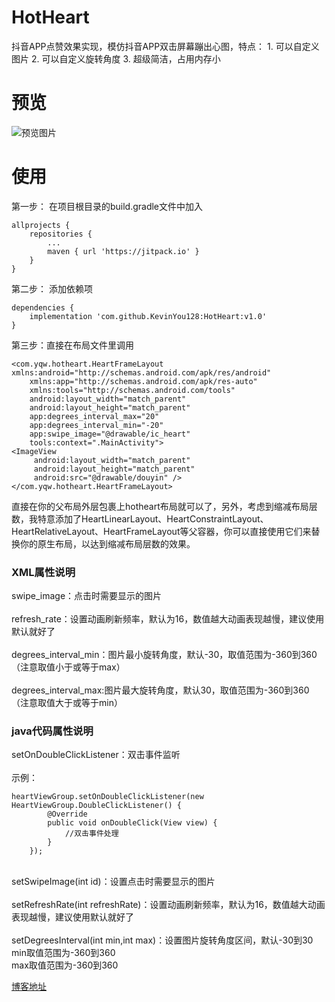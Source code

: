 # HotHeart
抖音APP点赞效果实现，模仿抖音APP双击屏幕蹦出心图，特点：   1. 可以自定义图片   2. 可以自定义旋转角度   3. 超级简洁，占用内存小
# 预览
![预览图片](https://github.com/KevinYou128/HotHeart/blob/master/app/src/main/res/drawable/douyin2.gif)
# 使用
 第一步：
 在项目根目录的build.gradle文件中加入

	allprojects {
		repositories {
			...
			maven { url 'https://jitpack.io' }
		}
	}
  
 第二步：
 添加依赖项

	dependencies {
		implementation 'com.github.KevinYou128:HotHeart:v1.0'
	}
第三步：直接在布局文件里调用

    <com.yqw.hotheart.HeartFrameLayout xmlns:android="http://schemas.android.com/apk/res/android"
    	xmlns:app="http://schemas.android.com/apk/res-auto"
    	xmlns:tools="http://schemas.android.com/tools"
    	android:layout_width="match_parent"
    	android:layout_height="match_parent"
    	app:degrees_interval_max="20"
    	app:degrees_interval_min="-20"
    	app:swipe_image="@drawable/ic_heart"
    	tools:context=".MainActivity">
    <ImageView
         android:layout_width="match_parent"
         android:layout_height="match_parent"
         android:src="@drawable/douyin" />
    </com.yqw.hotheart.HeartFrameLayout>
直接在你的父布局外层包裹上hotheart布局就可以了，另外，考虑到缩减布局层数，我特意添加了HeartLinearLayout、HeartConstraintLayout、HeartRelativeLayout、HeartFrameLayout等父容器，你可以直接使用它们来替换你的原生布局，以达到缩减布局层数的效果。

<h3>XML属性说明</h3>

<p> swipe_image：点击时需要显示的图片<br />
 <br />
 refresh_rate：设置动画刷新频率，默认为16，数值越大动画表现越慢，建议使用默认就好了<br />
 <br />
 degrees_interval_min：图片最小旋转角度，默认-30，取值范围为-360到360（注意取值小于或等于max）<br />
 <br />
 degrees_interval_max:图片最大旋转角度，默认30，取值范围为-360到360（注意取值大于或等于min）</p>
<h3>java代码属性说明</h3>

<p> setOnDoubleClickListener：双击事件监听<br />
<br />
 示例：
		
	heartViewGroup.setOnDoubleClickListener(new HeartViewGroup.DoubleClickListener() {
            @Override
            public void onDoubleClick(View view) {
                //双击事件处理
            }
        });
	
 <br />
 setSwipeImage(int id)：设置点击时需要显示的图片<br />
 <br />
 setRefreshRate(int refreshRate)：设置动画刷新频率，默认为16，数值越大动画表现越慢，建议使用默认就好了<br />
 <br />
 setDegreesInterval(int min,int max)：设置图片旋转角度区间，默认-30到30<br />
min取值范围为-360到360<br />
max取值范围为-360到360</p>

[博客地址](https://blog.csdn.net/you943047219/article/details/89239562)
